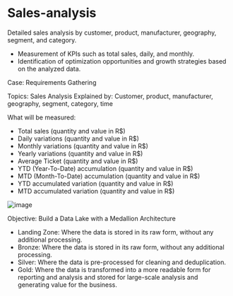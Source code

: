 # Sales-analysis
Detailed sales analysis by customer, product, manufacturer, geography, segment, and category. 

- Measurement of KPIs such as total sales, daily, and monthly.
- Identification of optimization opportunities and growth strategies based on the analyzed data.

Case: Requirements Gathering

Topics: Sales Analysis
Explained by: Customer, product, manufacturer, geography, segment, category, time

What will be measured:
  - Total sales (quantity and value in R$)
  - Daily variations (quantity and value in R$)
  - Monthly variations (quantity and value in R$)
  - Yearly variations (quantity and value in R$)
  - Average Ticket (quantity and value in R$)
  - YTD (Year-To-Date) accumulation (quantity and value in R$)
  - MTD (Month-To-Date) accumulation (quantity and value in R$)
  - YTD accumulated variation (quantity and value in R$)
  - MTD accumulated variation (quantity and value in R$)


![image](https://github.com/user-attachments/assets/337bd02d-6814-47d2-a05e-3af5a4d04353)

Objective: Build a Data Lake with a Medallion Architecture

- Landing Zone: Where the data is stored in its raw form, without any additional processing.
- Bronze: Where the data is stored in its raw form, without any additional processing.
- Silver: Where the data is pre-processed for cleaning and deduplication.
- Gold: Where the data is transformed into a more readable form for reporting and analysis and stored for large-scale analysis and generating value for the business.
